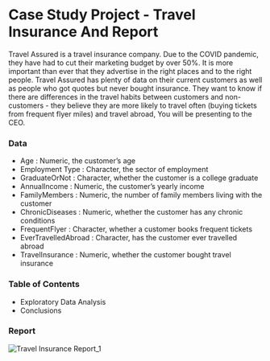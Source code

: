# Case Study Project - Travel Insurance And Report

Travel Assured is a travel insurance company. Due to the COVID pandemic, they have had to cut their marketing budget by over 50%. It is more important than ever that they advertise in the right places and to the right people. Travel Assured has plenty of data on their current customers as well as people who got quotes but never bought insurance. They want to know if there are differences in the travel habits between customers and non-customers - they believe they are
more likely to travel often (buying tickets from frequent flyer miles) and travel abroad, You will be presenting to the CEO.
### Data
- Age : Numeric, the customer’s age
- Employment Type :  Character, the sector of employment
- GraduateOrNot : Character, whether the customer is a college graduate
- AnnualIncome : Numeric, the customer’s yearly income
- FamilyMembers : Numeric, the number of family members living with the customer
- ChronicDiseases : Numeric, whether the customer has any chronic conditions
- FrequentFlyer : Character, whether a customer books frequent tickets 
- EverTravelledAbroad : Character, has the customer ever travelled abroad
- TravelInsurance : Numeric, whether the customer bought travel insurance

### Table of Contents
- Exploratory Data Analysis
- Conclusions

### Report 
![Travel Insurance Report_1](https://user-images.githubusercontent.com/90741989/159115931-f0c89b3d-8a03-494a-b60d-9360991f41d7.png)
